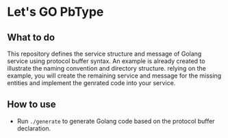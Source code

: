 # Let's GO PbType


## What to do
This repository defines the  service structure and message of Golang service using protocol buffer syntax.
An example is already created to illustrate the naming convention and directory structure. relying on the example,
you will create the remaining service and message for the missing entities and implement the genrated code into your service.


## How to use
- Run `./generate` to generate Golang code based on the protocol buffer declaration.